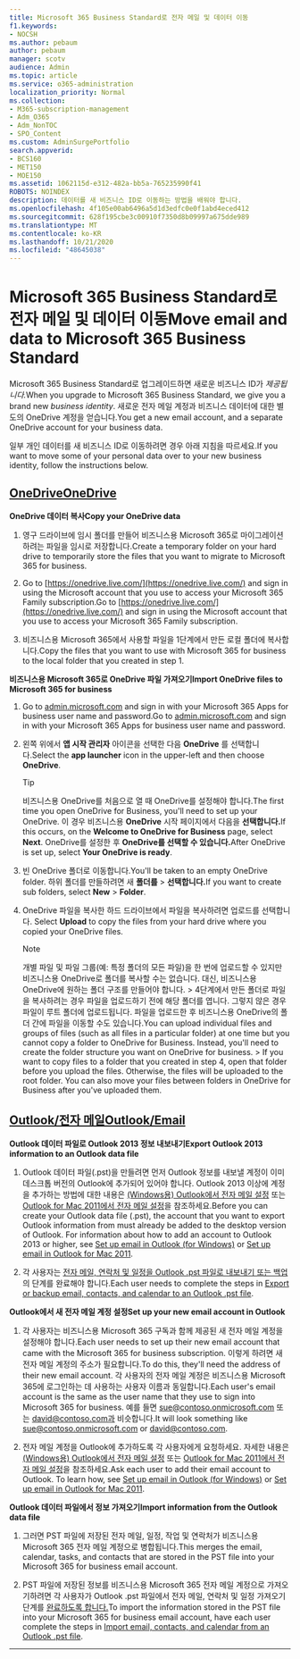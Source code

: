 ```yaml
---
title: Microsoft 365 Business Standard로 전자 메일 및 데이터 이동
f1.keywords:
- NOCSH
ms.author: pebaum
author: pebaum
manager: scotv
audience: Admin
ms.topic: article
ms.service: o365-administration
localization_priority: Normal
ms.collection:
- M365-subscription-management
- Adm_O365
- Adm_NonTOC
- SPO_Content
ms.custom: AdminSurgePortfolio
search.appverid:
- BCS160
- MET150
- MOE150
ms.assetid: 1062115d-e312-482a-bb5a-765235990f41
ROBOTS: NOINDEX
description: 데이터를 새 비즈니스 ID로 이동하는 방법을 배워야 합니다.
ms.openlocfilehash: 4f105e00ab6496a5d1d3edfc0e0f1abd4eced412
ms.sourcegitcommit: 628f195cbe3c00910f7350d8b09997a675dde989
ms.translationtype: MT
ms.contentlocale: ko-KR
ms.lasthandoff: 10/21/2020
ms.locfileid: "48645038"
---
```

# <a name="move-email-and-data-to-microsoft-365-business-standard"></a><span data-ttu-id="0ce5c-103">Microsoft 365 Business Standard로 전자 메일 및 데이터 이동</span><span class="sxs-lookup"><span data-stu-id="0ce5c-103">Move email and data to Microsoft 365 Business Standard</span></span>

<span data-ttu-id="0ce5c-104">Microsoft 365 Business Standard로 업그레이드하면 새로운 비즈니스 ID가 *제공됩니다.*</span><span class="sxs-lookup"><span data-stu-id="0ce5c-104">When you upgrade to Microsoft 365 Business Standard, we give you a brand new  *business identity*.</span></span> <span data-ttu-id="0ce5c-105">새로운 전자 메일 계정과 비즈니스 데이터에 대한 별도의 OneDrive 계정을 얻습니다.</span><span class="sxs-lookup"><span data-stu-id="0ce5c-105">You get a new email account, and a separate OneDrive account for your business data.</span></span> 
  
<span data-ttu-id="0ce5c-106">일부 개인 데이터를 새 비즈니스 ID로 이동하려면 경우 아래 지침을 따르세요.</span><span class="sxs-lookup"><span data-stu-id="0ce5c-106">If you want to move some of your personal data over to your new business identity, follow the instructions below.</span></span>
  
## <a name="onedrive"></a>[<span data-ttu-id="0ce5c-107">OneDrive</span><span class="sxs-lookup"><span data-stu-id="0ce5c-107">OneDrive</span></span>](#tab/OneDrive)
  
 <span data-ttu-id="0ce5c-108">**OneDrive 데이터 복사**</span><span class="sxs-lookup"><span data-stu-id="0ce5c-108">**Copy your OneDrive data**</span></span>
1. <span data-ttu-id="0ce5c-109">영구 드라이브에 임시 폴더를 만들어 비즈니스용 Microsoft 365로 마이그레이션하려는 파일을 임시로 저장합니다.</span><span class="sxs-lookup"><span data-stu-id="0ce5c-109">Create a temporary folder on your hard drive to temporarily store the files that you want to migrate to Microsoft 365 for business.</span></span>
    
2. <span data-ttu-id="0ce5c-110">Go to [https://onedrive.live.com/](https://onedrive.live.com/) and sign in using the Microsoft account that you use to access your Microsoft 365 Family subscription.</span><span class="sxs-lookup"><span data-stu-id="0ce5c-110">Go to [https://onedrive.live.com/](https://onedrive.live.com/) and sign in using the Microsoft account that you use to access your Microsoft 365 Family subscription.</span></span> 
    
3. <span data-ttu-id="0ce5c-111">비즈니스용 Microsoft 365에서 사용할 파일을 1단계에서 만든 로컬 폴더에 복사합니다.</span><span class="sxs-lookup"><span data-stu-id="0ce5c-111">Copy the files that you want to use with Microsoft 365 for business to the local folder that you created in step 1.</span></span>
    
 <span data-ttu-id="0ce5c-112">**비즈니스용 Microsoft 365로 OneDrive 파일 가져오기**</span><span class="sxs-lookup"><span data-stu-id="0ce5c-112">**Import OneDrive files to Microsoft 365 for business**</span></span>
1. <span data-ttu-id="0ce5c-113">Go to [admin.microsoft.com](https://go.microsoft.com/fwlink/?LinkId=816877) and sign in with your Microsoft 365 Apps for business user name and password.</span><span class="sxs-lookup"><span data-stu-id="0ce5c-113">Go to [admin.microsoft.com](https://go.microsoft.com/fwlink/?LinkId=816877) and sign in with your Microsoft 365 Apps for business user name and password.</span></span> 
    
2. <span data-ttu-id="0ce5c-114">왼쪽 위에서 **앱 시작 관리자** 아이콘을 선택한 다음 **OneDrive** 를 선택합니다.</span><span class="sxs-lookup"><span data-stu-id="0ce5c-114">Select the **app launcher** icon in the upper-left and then choose **OneDrive**.</span></span>
  
    > [!TIP]
    > <span data-ttu-id="0ce5c-115">비즈니스용 OneDrive를 처음으로 열 때 OneDrive를 설정해야 합니다.</span><span class="sxs-lookup"><span data-stu-id="0ce5c-115">The first time you open OneDrive for Business, you'll need to set up your OneDrive.</span></span> <span data-ttu-id="0ce5c-116">이 경우 비즈니스용 **OneDrive** 시작 페이지에서 다음을 **선택합니다.**</span><span class="sxs-lookup"><span data-stu-id="0ce5c-116">If this occurs, on the **Welcome to OneDrive for Business** page, select **Next**.</span></span> <span data-ttu-id="0ce5c-117">OneDrive를 설정한 후 **OneDrive를 선택할 수 있습니다.**</span><span class="sxs-lookup"><span data-stu-id="0ce5c-117">After OneDrive is set up, select **Your OneDrive is ready**.</span></span> 
  
3. <span data-ttu-id="0ce5c-118">빈 OneDrive 폴더로 이동합니다.</span><span class="sxs-lookup"><span data-stu-id="0ce5c-118">You'll be taken to an empty OneDrive folder.</span></span> <span data-ttu-id="0ce5c-119">하위 폴더를 만들하려면 새 **폴더를** \> **선택합니다.**</span><span class="sxs-lookup"><span data-stu-id="0ce5c-119">If you want to create sub folders, select **New** \> **Folder**.</span></span>

4. <span data-ttu-id="0ce5c-120">OneDrive 파일을 복사한 하드 드라이브에서 파일을 복사하려면 업로드를 선택합니다. </span><span class="sxs-lookup"><span data-stu-id="0ce5c-120">Select **Upload** to copy the files from your hard drive where you copied your OneDrive files.</span></span> 
  
    > [!NOTE]
    >  <span data-ttu-id="0ce5c-p104">개별 파일 및 파일 그룹(예: 특정 폴더의 모든 파일)을 한 번에 업로드할 수 있지만 비즈니스용 OneDrive로 폴더를 복사할 수는 없습니다. 대신, 비즈니스용 OneDrive에 원하는 폴더 구조를 만들어야 합니다. >  4단계에서 만든 폴더로 파일을 복사하려는 경우 파일을 업로드하기 전에 해당 폴더를 엽니다. 그렇지 않은 경우 파일이 루트 폴더에 업로드됩니다. 파일을 업로드한 후 비즈니스용 OneDrive의 폴더 간에 파일을 이동할 수도 있습니다.</span><span class="sxs-lookup"><span data-stu-id="0ce5c-p104">You can upload individual files and groups of files (such as all files in a particular folder) at one time but you cannot copy a folder to OneDrive for Business. Instead, you'll need to create the folder structure you want on OneDrive for business. >  If you want to copy files to a folder that you created in step 4, open that folder before you upload the files. Otherwise, the files will be uploaded to the root folder. You can also move your files between folders in OneDrive for Business after you've uploaded them.</span></span> 
  
## <a name="outlookemail"></a>[<span data-ttu-id="0ce5c-126">Outlook/전자 메일</span><span class="sxs-lookup"><span data-stu-id="0ce5c-126">Outlook/Email</span></span>](#tab/Outlook)
  
 <span data-ttu-id="0ce5c-127">**Outlook 데이터 파일로 Outlook 2013 정보 내보내기**</span><span class="sxs-lookup"><span data-stu-id="0ce5c-127">**Export Outlook 2013 information to an Outlook data file**</span></span>
1. <span data-ttu-id="0ce5c-p105">Outlook 데이터 파일(.pst)을 만들려면 먼저 Outlook 정보를 내보낼 계정이 이미 데스크톱 버전의 Outlook에 추가되어 있어야 합니다. Outlook 2013 이상에 계정을 추가하는 방법에 대한 내용은 [(Windows용) Outlook에서 전자 메일 설정](https://support.microsoft.com/office/6e27792a-9267-4aa4-8bb6-c84ef146101b) 또는 [Outlook for Mac 2011에서 전자 메일 설정](https://support.microsoft.com/office/de372dc4-9648-4044-a76c-e8a60e178d54)을 참조하세요.</span><span class="sxs-lookup"><span data-stu-id="0ce5c-p105">Before you can create your Outlook data file (.pst), the account that you want to export Outlook information from must already be added to the desktop version of Outlook. For information about how to add an account to Outlook 2013 or higher, see [Set up email in Outlook (for Windows)](https://support.microsoft.com/office/6e27792a-9267-4aa4-8bb6-c84ef146101b) or [Set up email in Outlook for Mac 2011](https://support.microsoft.com/office/de372dc4-9648-4044-a76c-e8a60e178d54).</span></span>
    
2. <span data-ttu-id="0ce5c-130">각 사용자는 [전자 메일, 연락처 및 일정을 Outlook .pst 파일로 내보내기 또는 백업](https://support.microsoft.com/office/14252b52-3075-4e9b-be4e-ff9ef1068f91)의 단계를 완료해야 합니다.</span><span class="sxs-lookup"><span data-stu-id="0ce5c-130">Each user needs to complete the steps in [Export or backup email, contacts, and calendar to an Outlook .pst file](https://support.microsoft.com/office/14252b52-3075-4e9b-be4e-ff9ef1068f91).</span></span>
    
 <span data-ttu-id="0ce5c-131">**Outlook에서 새 전자 메일 계정 설정**</span><span class="sxs-lookup"><span data-stu-id="0ce5c-131">**Set up your new email account in Outlook**</span></span>
1. <span data-ttu-id="0ce5c-132">각 사용자는 비즈니스용 Microsoft 365 구독과 함께 제공된 새 전자 메일 계정을 설정해야 합니다.</span><span class="sxs-lookup"><span data-stu-id="0ce5c-132">Each user needs to set up their new email account that came with the Microsoft 365 for business subscription.</span></span> <span data-ttu-id="0ce5c-133">이렇게 하려면 새 전자 메일 계정의 주소가 필요합니다.</span><span class="sxs-lookup"><span data-stu-id="0ce5c-133">To do this, they'll need the address of their new email account.</span></span> <span data-ttu-id="0ce5c-134">각 사용자의 전자 메일 계정은 비즈니스용 Microsoft 365에 로그인하는 데 사용하는 사용자 이름과 동일합니다.</span><span class="sxs-lookup"><span data-stu-id="0ce5c-134">Each user's email account is the same as the user name that they use to sign into Microsoft 365 for business.</span></span> <span data-ttu-id="0ce5c-135">예를 들면 sue@contoso.onmicrosoft.com 또는 david@contoso.com과 비슷합니다.</span><span class="sxs-lookup"><span data-stu-id="0ce5c-135">It will look something like sue@contoso.onmicrosoft.com or david@contoso.com.</span></span>
    
2. <span data-ttu-id="0ce5c-p107">전자 메일 계정을 Outlook에 추가하도록 각 사용자에게 요청하세요. 자세한 내용은 [(Windows용) Outlook에서 전자 메일 설정](https://support.microsoft.com/office/6e27792a-9267-4aa4-8bb6-c84ef146101b) 또는 [Outlook for Mac 2011에서 전자 메일 설정](https://support.microsoft.com/office/de372dc4-9648-4044-a76c-e8a60e178d54)을 참조하세요.</span><span class="sxs-lookup"><span data-stu-id="0ce5c-p107">Ask each user to add their email account to Outlook. To learn how, see [Set up email in Outlook (for Windows)](https://support.microsoft.com/office/6e27792a-9267-4aa4-8bb6-c84ef146101b) or [Set up email in Outlook for Mac 2011](https://support.microsoft.com/office/de372dc4-9648-4044-a76c-e8a60e178d54).</span></span>
    
 <span data-ttu-id="0ce5c-138">**Outlook 데이터 파일에서 정보 가져오기**</span><span class="sxs-lookup"><span data-stu-id="0ce5c-138">**Import information from the Outlook data file**</span></span>
1. <span data-ttu-id="0ce5c-139">그러면 PST 파일에 저장된 전자 메일, 일정, 작업 및 연락처가 비즈니스용 Microsoft 365 전자 메일 계정으로 병합됩니다.</span><span class="sxs-lookup"><span data-stu-id="0ce5c-139">This merges the email, calendar, tasks, and contacts that are stored in the PST file into your Microsoft 365 for business email account.</span></span>
    
2. <span data-ttu-id="0ce5c-140">PST 파일에 저장된 정보를 비즈니스용 Microsoft 365 전자 메일 계정으로 가져오기하려면 각 사용자가 Outlook .pst 파일에서 전자 메일, 연락처 및 일정 가져오기 단계를 [완료하도록 합니다.](https://support.microsoft.com/office/431a8e9a-f99f-4d5f-ae48-ded54b3440ac)</span><span class="sxs-lookup"><span data-stu-id="0ce5c-140">To import the information stored in the PST file into your Microsoft 365 for business email account, have each user complete the steps in [Import email, contacts, and calendar from an Outlook .pst file](https://support.microsoft.com/office/431a8e9a-f99f-4d5f-ae48-ded54b3440ac).</span></span>
    
---

